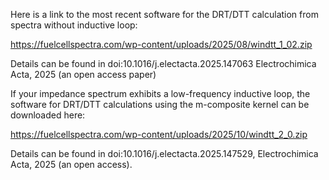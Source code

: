 Here is a link to the most recent software for the DRT/DTT calculation from spectra without inductive loop:

https://fuelcellspectra.com/wp-content/uploads/2025/08/windtt_1_02.zip

Details can be found in doi:10.1016/j.electacta.2025.147063 Electrochimica Acta, 2025 (an open access paper)

If your impedance spectrum exhibits a low-frequency inductive loop, the software for DRT/DTT 
calculations using the m-composite kernel can be downloaded here:

https://fuelcellspectra.com/wp-content/uploads/2025/10/windtt_2_0.zip

Details can be found in doi:10.1016/j.electacta.2025.147529, Electrochimica Acta, 2025 (an open access).

